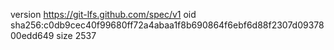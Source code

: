 version https://git-lfs.github.com/spec/v1
oid sha256:c0db9cec40f99680ff72a4abaa1f8b690864f6ebf6d88f2307d0937800edd649
size 2537
